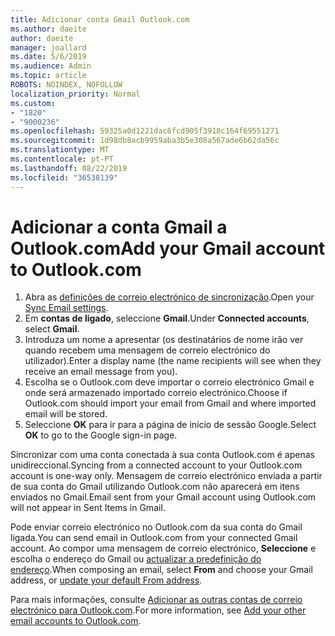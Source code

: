 ```yaml
---
title: Adicionar conta Gmail Outlook.com
ms.author: daeite
author: daeite
manager: joallard
ms.date: 5/6/2019
ms.audience: Admin
ms.topic: article
ROBOTS: NOINDEX, NOFOLLOW
localization_priority: Normal
ms.custom:
- "1820"
- "9000236"
ms.openlocfilehash: 59325a0d1221dac6fcd905f3918c164f69551271
ms.sourcegitcommit: 1d98db8acb9959aba3b5e308a567ade6b62da56c
ms.translationtype: MT
ms.contentlocale: pt-PT
ms.lasthandoff: 08/22/2019
ms.locfileid: "36538139"
---
```

# <a name="add-your-gmail-account-to-outlookcom"></a><span data-ttu-id="b9388-102">Adicionar a conta Gmail a Outlook.com</span><span class="sxs-lookup"><span data-stu-id="b9388-102">Add your Gmail account to Outlook.com</span></span>

1. <span data-ttu-id="b9388-103">Abra as [definições de correio electrónico de sincronização](https://go.microsoft.com/fwlink/?linkid=875264).</span><span class="sxs-lookup"><span data-stu-id="b9388-103">Open your [Sync Email settings](https://go.microsoft.com/fwlink/?linkid=875264).</span></span>
2. <span data-ttu-id="b9388-104">Em **contas de ligado**, seleccione **Gmail**.</span><span class="sxs-lookup"><span data-stu-id="b9388-104">Under **Connected accounts**, select **Gmail**.</span></span>
3. <span data-ttu-id="b9388-105">Introduza um nome a apresentar (os destinatários de nome irão ver quando recebem uma mensagem de correio electrónico do utilizador).</span><span class="sxs-lookup"><span data-stu-id="b9388-105">Enter a display name (the name recipients will see when they receive an email message from you).</span></span>
4. <span data-ttu-id="b9388-106">Escolha se o Outlook.com deve importar o correio electrónico Gmail e onde será armazenado importado correio electrónico.</span><span class="sxs-lookup"><span data-stu-id="b9388-106">Choose if Outlook.com should import your email from Gmail and where imported email will be stored.</span></span>
5. <span data-ttu-id="b9388-107">Seleccione **OK** para ir para a página de início de sessão Google.</span><span class="sxs-lookup"><span data-stu-id="b9388-107">Select **OK** to go to the Google sign-in page.</span></span>

<span data-ttu-id="b9388-108">Sincronizar com uma conta conectada à sua conta Outlook.com é apenas unidireccional.</span><span class="sxs-lookup"><span data-stu-id="b9388-108">Syncing from a connected account to your Outlook.com account is one-way only.</span></span> <span data-ttu-id="b9388-109">Mensagem de correio electrónico enviada a partir de sua conta do Gmail utilizando Outlook.com não aparecerá em itens enviados no Gmail.</span><span class="sxs-lookup"><span data-stu-id="b9388-109">Email sent from your Gmail account using Outlook.com will not appear in Sent Items in Gmail.</span></span>

<span data-ttu-id="b9388-110">Pode enviar correio electrónico no Outlook.com da sua conta do Gmail ligada.</span><span class="sxs-lookup"><span data-stu-id="b9388-110">You can send email in Outlook.com from your connected Gmail account.</span></span> <span data-ttu-id="b9388-111">Ao compor uma mensagem de correio electrónico, **Seleccione** e escolha o endereço do Gmail ou [actualizar a predefinição do endereço](https://go.microsoft.com/fwlink/?linkid=875264).</span><span class="sxs-lookup"><span data-stu-id="b9388-111">When composing an email, select **From** and choose your Gmail address, or [update your default From address](https://go.microsoft.com/fwlink/?linkid=875264).</span></span>

<span data-ttu-id="b9388-112">Para mais informações, consulte [Adicionar as outras contas de correio electrónico para Outlook.com](https://support.office.com/article/c5224df4-5885-4e79-91ba-523aa743f0ba?wt.mc_id=Office_Outlook_com_Alchemy).</span><span class="sxs-lookup"><span data-stu-id="b9388-112">For more information, see [Add your other email accounts to Outlook.com](https://support.office.com/article/c5224df4-5885-4e79-91ba-523aa743f0ba?wt.mc_id=Office_Outlook_com_Alchemy).</span></span>